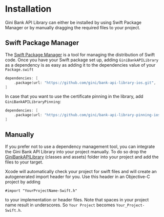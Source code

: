 Installation
=============================

Gini Bank API Library can either be installed by using Swift Package Manager or by manually dragging the required files to your project.

## Swift Package Manager

The [Swift Package Manager](https://swift.org/package-manager/)  is a tool for managing the distribution of Swift code.
Once you have your Swift package set up, adding `GiniBankAPILibrary` as a dependency is as easy as adding it to the dependencies value of your `Package.swift`

```swift
dependencies: [
    .package(url: "https://github.com/gini/bank-api-library-ios.git", .exact("1.1.0"))
]
```

In case that you want to use the certificate pinning in the library, add `GiniBankAPILibraryPinning`:
```swift
dependencies: [
    .package(url: "https://github.com/gini/bank-api-library-pinning-ios.git", .exact("1.1.0"))
]
```

## Manually

If you prefer not to use a dependency management tool, you can integrate the Gini Bank API Library into your project manually.
To do so drop the [GiniBankAPILibrary](https://github.com/gini/gini-mobile-ios/tree/main/BankAPILibrary/GiniBankAPILibrary/Sources/GiniBankAPILibrary) (classes and assets) folder into your project and add the files to your target.

Xcode will automatically check your project for swift files and will create an autogenerated import header for you.
Use this header in an Objective-C project by adding

```Obj-C
#import "YourProjectName-Swift.h"
```

to your implementation or header files. Note that spaces in your project name result in underscores. So `Your Project` becomes `Your_Project-Swift.h`.
